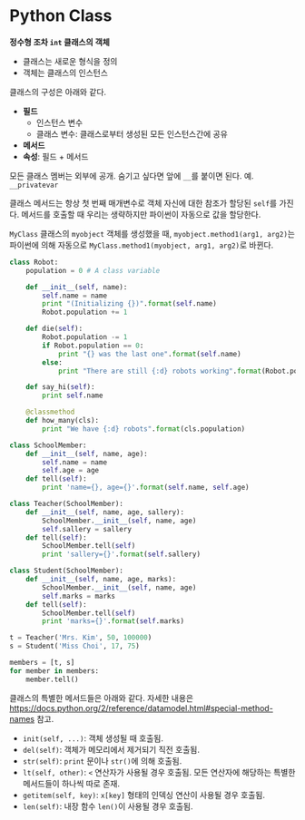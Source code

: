 # Python Class

**정수형 조차 `int` 클래스의 객체**

- 클래스는 새로운 형식을 정의
- 객체는 클래스의 인스턴스

클래스의 구성은 아래와 같다.

- **필드**
    - 인스턴스 변수
    - 클래스 변수: 클래스로부터 생성된 모든 인스턴스간에 공유
- **메서드**
- **속성**: 필드 + 메서드

모든 클래스 멤버는 외부에 공개. 숨기고 싶다면 앞에 `__`를 붙이면 된다. 예. ``__privatevar``

클래스 메서드는 항상 첫 번째 매개변수로 객체 자신에 대한 참조가 할당된 `self`를 가진다. 메서드를 호출할 때 우리는 생략하지만 파이썬이 자동으로 값을 할당한다.

`MyClass` 클래스의 `myobject` 객체를 생성했을 때, `myobject.method1(arg1, arg2)`는 파이썬에 의해 자동으로 `MyClass.method1(myobject, arg1, arg2)`로 바뀐다.

```python
class Robot:
    population = 0 # A class variable

    def __init__(self, name):
        self.name = name
        print "(Initializing {})".format(self.name)
        Robot.population += 1

    def die(self):
        Robot.population -= 1
        if Robot.population == 0:
            print "{} was the last one".format(self.name)
        else:
            print "There are still {:d} robots working".format(Robot.population)

    def say_hi(self):
        print self.name

    @classmethod
    def how_many(cls):
        print "We have {:d} robots".format(cls.population)
```

```python
class SchoolMember:
    def __init__(self, name, age):
        self.name = name
        self.age = age
    def tell(self):
        print 'name={}, age={}'.format(self.name, self.age)

class Teacher(SchoolMember):
    def __init__(self, name, age, sallery):
        SchoolMember.__init__(self, name, age)
        self.sallery = sallery
    def tell(self):
        SchoolMember.tell(self)
        print 'sallery={}'.format(self.sallery)

class Student(SchoolMember):
    def __init__(self, name, age, marks):
        SchoolMember.__init__(self, name, age)
        self.marks = marks
    def tell(self):
        SchoolMember.tell(self)
        print 'marks={}'.format(self.marks)

t = Teacher('Mrs. Kim', 50, 100000)
s = Student('Miss Choi', 17, 75)

members = [t, s]
for member in members:
    member.tell()
```

클래스의 특별한 메서드들은 아래와 같다. 자세한 내용은 https://docs.python.org/2/reference/datamodel.html#special-method-names 참고.

- `init(self, ...)`: 객체 생성될 때 호출됨.
- `del(self)`: 객체가 메모리에서 제거되기 직전 호출됨.
- `str(self)`: `print` 문이나 `str()`에 의해 호출됨.
- `lt(self, other)`: `<` 연산자가 사용될 경우 호출됨. 모든 연산자에 해당하는 특별한 메서드들이 하나씩 따로 존재.
- `getitem(self, key)`: `x[key]` 형태의 인덱싱 연산이 사용될 경우 호출됨.
- `len(self)`: 내장 함수 `len()`이 사용될 경우 호출됨.
